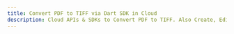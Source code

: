 ---title: Convert PDF to TIFF via Dart SDK in Clouddescription: Cloud APIs & SDKs to Convert PDF to TIFF. Also Create, Edit & Render Microsoft Word & OpenOffice documents in the Cloud.---
